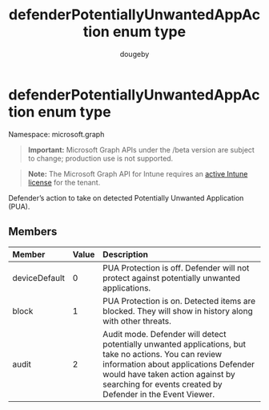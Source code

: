 ﻿---
title: "defenderPotentiallyUnwantedAppAction enum type"
description: "Defender’s action to take on detected Potentially Unwanted Application (PUA)."
author: "dougeby"
localization_priority: Normal
ms.prod: "intune"
doc_type: enumPageType
---

# defenderPotentiallyUnwantedAppAction enum type

Namespace: microsoft.graph

> **Important:** Microsoft Graph APIs under the /beta version are subject to change; production use is not supported.

> **Note:** The Microsoft Graph API for Intune requires an [active Intune license](https://go.microsoft.com/fwlink/?linkid=839381) for the tenant.

Defender’s action to take on detected Potentially Unwanted Application (PUA).

## Members

| Member        | Value | Description                                                                                                                                                                                                                                      |
| :------------ | :---- | :----------------------------------------------------------------------------------------------------------------------------------------------------------------------------------------------------------------------------------------------- |
| deviceDefault | 0     | PUA Protection is off. Defender will not protect against potentially unwanted applications.                                                                                                                                                      |
| block         | 1     | PUA Protection is on. Detected items are blocked. They will show in history along with other threats.                                                                                                                                            |
| audit         | 2     | Audit mode. Defender will detect potentially unwanted applications, but take no actions. You can review information about applications Defender would have taken action against by searching for events created by Defender in the Event Viewer. |
